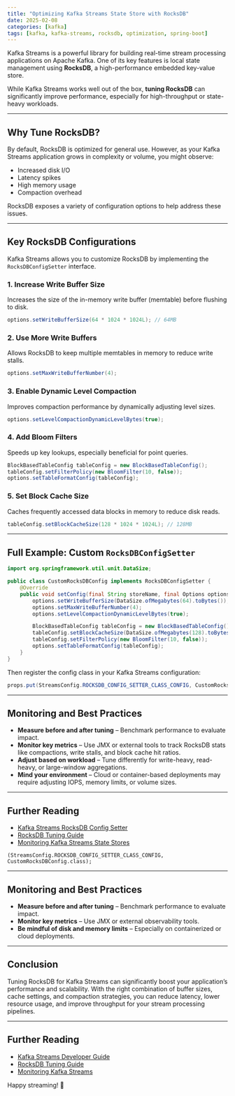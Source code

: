 ```yaml
---
title: "Optimizing Kafka Streams State Store with RocksDB"
date: 2025-02-08
categories: [kafka]
tags: [kafka, kafka-streams, rocksdb, optimization, spring-boot]
---
```


Kafka Streams is a powerful library for building real-time stream processing applications on Apache Kafka. One of its key features is local state management using **RocksDB**, a high-performance embedded key-value store.

While Kafka Streams works well out of the box, **tuning RocksDB** can significantly improve performance, especially for high-throughput or state-heavy workloads.

---

## Why Tune RocksDB?

By default, RocksDB is optimized for general use. However, as your Kafka Streams application grows in complexity or volume, you might observe:

- Increased disk I/O
- Latency spikes
- High memory usage
- Compaction overhead

RocksDB exposes a variety of configuration options to help address these issues.

---

## Key RocksDB Configurations

Kafka Streams allows you to customize RocksDB by implementing the `RocksDBConfigSetter` interface.

### 1. Increase Write Buffer Size

Increases the size of the in-memory write buffer (memtable) before flushing to disk.

```java
options.setWriteBufferSize(64 * 1024 * 1024L); // 64MB
```

### 2. Use More Write Buffers

Allows RocksDB to keep multiple memtables in memory to reduce write stalls.

```java
options.setMaxWriteBufferNumber(4);
```

### 3. Enable Dynamic Level Compaction

Improves compaction performance by dynamically adjusting level sizes.

```java
options.setLevelCompactionDynamicLevelBytes(true);
```

### 4. Add Bloom Filters

Speeds up key lookups, especially beneficial for point queries.

```java
BlockBasedTableConfig tableConfig = new BlockBasedTableConfig();
tableConfig.setFilterPolicy(new BloomFilter(10, false));
options.setTableFormatConfig(tableConfig);
```

### 5. Set Block Cache Size

Caches frequently accessed data blocks in memory to reduce disk reads.

```java
tableConfig.setBlockCacheSize(128 * 1024 * 1024L); // 128MB
```

---

## Full Example: Custom `RocksDBConfigSetter`

```java
import org.springframework.util.unit.DataSize;

public class CustomRocksDBConfig implements RocksDBConfigSetter {
    @Override
    public void setConfig(final String storeName, final Options options, final Map<String, Object> configs) {
        options.setWriteBufferSize(DataSize.ofMegabytes(64).toBytes());
        options.setMaxWriteBufferNumber(4);
        options.setLevelCompactionDynamicLevelBytes(true);

        BlockBasedTableConfig tableConfig = new BlockBasedTableConfig();
        tableConfig.setBlockCacheSize(DataSize.ofMegabytes(128).toBytes());
        tableConfig.setFilterPolicy(new BloomFilter(10, false));
        options.setTableFormatConfig(tableConfig);
    }
}
```

Then register the config class in your Kafka Streams configuration:

```java
props.put(StreamsConfig.ROCKSDB_CONFIG_SETTER_CLASS_CONFIG, CustomRocksDBConfig.class);
```

---

## Monitoring and Best Practices

- **Measure before and after tuning** – Benchmark performance to evaluate impact.
- **Monitor key metrics** – Use JMX or external tools to track RocksDB stats like compactions, write stalls, and block cache hit ratios.
- **Adjust based on workload** – Tune differently for write-heavy, read-heavy, or large-window aggregations.
- **Mind your environment** – Cloud or container-based deployments may require adjusting IOPS, memory limits, or volume sizes.

---

## Further Reading

- [Kafka Streams RocksDB Config Setter](https://kafka.apache.org/documentation/#streams_developer_config)
- [RocksDB Tuning Guide](https://github.com/facebook/rocksdb/wiki/RocksDB-Tuning-Guide)
- [Monitoring Kafka Streams State Stores](https://www.confluent.io/blog/kafka-streams-monitoring-operating/)

```
(StreamsConfig.ROCKSDB_CONFIG_SETTER_CLASS_CONFIG, CustomRocksDBConfig.class);
```

---

## Monitoring and Best Practices

- **Measure before and after tuning** – Benchmark performance to evaluate impact.
- **Monitor key metrics** – Use JMX or external observability tools.
- **Be mindful of disk and memory limits** – Especially on containerized or cloud deployments.

---

## Conclusion

Tuning RocksDB for Kafka Streams can significantly boost your application’s performance and scalability. With the right combination of buffer sizes, cache settings, and compaction strategies, you can reduce latency, lower resource usage, and improve throughput for your stream processing pipelines.

---

## Further Reading

- [Kafka Streams Developer Guide](https://kafka.apache.org/documentation/)
- [RocksDB Tuning Guide](https://github.com/facebook/rocksdb/wiki/RocksDB-Tuning-Guide)
- [Monitoring Kafka Streams](https://www.confluent.io/blog/kafka-streams-monitoring-operating/)

Happy streaming! 🚀
